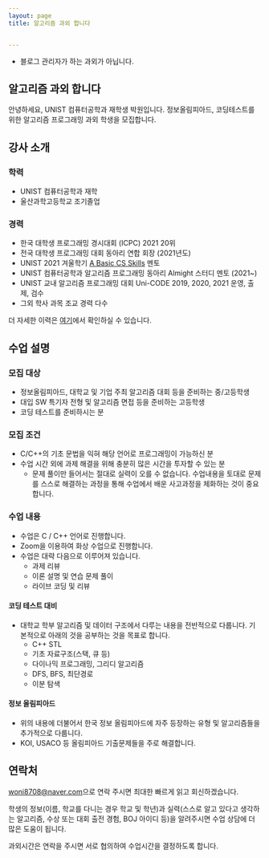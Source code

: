 ```yaml
---
layout: page
title: 알고리즘 과외 합니다


---
```


* 블로그 관리자가 하는 과외가 아닙니다.

## 알고리즘 과외 합니다

안녕하세요, UNIST 컴퓨터공학과 재학생 박원입니다. 정보올림피아드, 코딩테스트를 위한 알고리즘 프로그래밍 과외 학생을 모집합니다.

## 강사 소개

### 학력
* UNIST 컴퓨터공학과 재학
* 울산과학고등학교 조기졸업

### 경력
* 한국 대학생 프로그래밍 경시대회 (ICPC) 2021 20위
* 전국 대학생 프로그래밍 대회 동아리 연합 회장 (2021년도)
* UNIST 2021 겨울학기 [A Basic CS Skills](https://github.com/circle-oo/ABC-unist-2021-winter) 멘토
* UNIST 컴퓨터공학과 알고리즘 프로그래밍 동아리 Almight 스터디 멘토 (2021~)
* UNIST 교내 알고리즘 프로그래밍 대회 Uni-CODE 2019, 2020, 2021 운영, 출제, 검수
* 그외 학사 과목 조교 경력 다수

더 자세한 이력은 [여기](https://www.notion.so/circle00/Resum-english-b547eb4e536f45319ec81a2cf46d47a9)에서 확인하실 수 있습니다.

## 수업 설명

### 모집 대상
* 정보올림피아드, 대학교 및 기업 주최 알고리즘 대회 등을 준비하는 중/고등학생
* 대입 SW 특기자 전형 및 알고리즘 면접 등을 준비하는 고등학생
* 코딩 테스트를 준비하시는 분

### 모집 조건
* C/C++의 기초 문법을 익혀 해당 언어로 프로그래밍이 가능하신 분
* 수업 시간 외에 과제 해결을 위해 충분히 많은 시간을 투자할 수 있는 분
  * 문제 풀이만 들어서는 절대로 실력이 오를 수 없습니다. 수업내용을 토대로 문제를 스스로 해결하는 과정을 통해 수업에서 배운 사고과정을 체화하는 것이 중요합니다.

### 수업 내용

* 수업은 C / C++ 언어로 진행합니다.
* Zoom을 이용하여 화상 수업으로 진행합니다.
* 수업은 대략 다음으로 이루어져 있습니다.
  * 과제 리뷰
  * 이론 설명 및 연습 문제 풀이
  * 라이브 코딩 및 리뷰

#### 코딩 테스트 대비
* 대학교 학부 알고리즘 및 데이터 구조에서 다루는 내용을 전반적으로 다룹니다. 기본적으로 아래의 것을 공부하는 것을 목표로 합니다.
  * C++ STL
  * 기초 자료구조(스택, 큐 등)
  * 다이나믹 프로그래밍, 그리디 알고리즘
  * DFS, BFS, 최단경로
  * 이분 탐색

#### 정보 올림피아드
* 위의 내용에 더불어서 한국 정보 올림피아드에 자주 등장하는 유형 및 알고리즘들을 추가적으로 다룹니다.
* KOI, USACO 등 올림피아드 기출문제들을 주로 해결합니다.

## 연락처

<style>
.mail-address:after{
    content:attr(data-name) "@" attr(data-domain) "." attr(data-tld);
    text-decoration: underline
}
</style>

<a href="#" class="mail-address" data-name="woni8708" data-domain="naver" data-tld="com" onclick="window.location.href = 'mailto:' + this.dataset.name + '@' + this.dataset.domain + '.' + this.dataset.tld"></a>으로 연락 주시면 최대한 빠르게 읽고 회신하겠습니다.

학생의 정보(이름, 학교를 다니는 경우 학교 및 학년)과 실력(스스로 알고 있다고 생각하는 알고리즘, 수상 또는 대회 출전 경험, BOJ 아이디 등)을 알려주시면 수업 상담에 더 많은 도움이 됩니다.

과외시간은 연락을 주시면 서로 협의하여 수업시간을 결정하도록 합니다.
